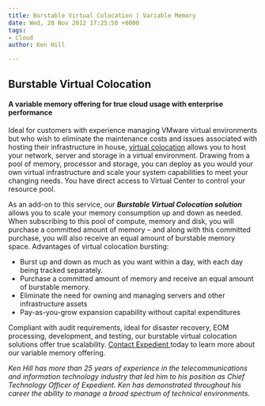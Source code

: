 ```yaml
---
title: Burstable Virtual Colocation | Variable Memory
date: Wed, 28 Nov 2012 17:25:50 +0000
tags:
- Cloud
author: Ken Hill

---
```

## Burstable Virtual Colocation

#### A variable memory offering for true cloud usage with enterprise performance

Ideal for customers with experience managing VMware virtual environments but who wish to eliminate the maintenance costs and issues associated with hosting their infrastructure in house, [virtual colocation](https://www.expedient.com/products/virtual-colocation.php) allows you to host your network, server and storage in a virtual environment. Drawing from a pool of memory, processor and storage, you can deploy as you would your own virtual infrastructure and scale your system capabilities to meet your changing needs. You have direct access to Virtual Center to control your resource pool. 

As an add-on to this service, our **_Burstable Virtual Colocation solution_** allows you to scale your memory consumption up and down as needed. When subscribing to this pool of compute, memory and disk, you will purchase a committed amount of memory – and along with this committed purchase, you will also receive an equal amount of burstable memory space. Advantages of virtual colocation bursting:

* Burst up and down as much as you want within a day, with each day being tracked separately.
* Purchase a committed amount of memory and receive an equal amount of burstable memory.
* Eliminate the need for owning and managing servers and other infrastructure assets
* Pay-as-you-grow expansion capability without capital expenditures

Compliant with audit requirements, ideal for disaster recovery, EOM processing, development, and testing, our burstable virtual colocation solutions offer true scalability. [Contact Expedient ](https://www.expedient.com/contact.php)today to learn more about our variable memory offering.

_Ken Hill has more than 25 years of experience in the telecommunications and information technology industry that led him to his position as Chief Technology Officer of Expedient. Ken has demonstrated throughout his career the ability to manage a broad spectrum of technical environments._